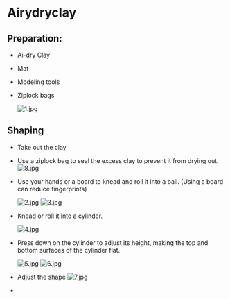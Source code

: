 # Airydryclay


##   Preparation:
- Ai-dry Clay
- Mat
- Modeling tools
- Ziplock bags
    
    ![1.jpg](assets/1preparation.jpg)
    
##   Shaping
- Take out the clay
- Use a ziplock bag to seal the excess clay to prevent it from drying out.
    ![8.jpg](assets/8ziplockbag.jpg)



- Use your hands or a board to knead and roll it into a ball. (Using a board can reduce fingerprints)
    
    ![2.jpg](assets/2rolling1.jpg)
    ![3.jpg](assets/3rolling2.jpg)
    


- Knead or roll it into a cylinder.
    
    ![4.jpg](assets/4cylinder.jpg)



- Press down on the cylinder to adjust its height, making the top and bottom surfaces of the cylinder flat.
    
    ![5.jpg](assets/5push.jpg)
    ![6.jpg](assets/6pushedcylinder.jpg)

- Adjust the shape
    ![7.jpg](assets/7adjustshape.jpg)

- 
